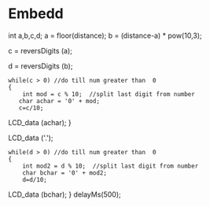 # Embedd
int a,b,c,d;
a = floor(distance);
b = (distance-a) * pow(10,3);

c = reversDigits (a);

d = reversDigits (b);

    while(c > 0) //do till num greater than  0
    {
        int mod = c % 10;  //split last digit from number
       char achar = '0' + mod;
       c=c/10;
LCD_data (achar);
}

LCD_data ('.');


    while(d > 0) //do till num greater than  0
    {
        int mod2 = d % 10;  //split last digit from number
        char bchar = '0' + mod2;
        d=d/10;
LCD_data (bchar);
    }
delayMs(500);

